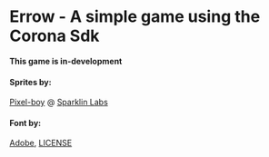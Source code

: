 # Errow - A simple game using the Corona Sdk
**This game is in-development**

#### Sprites by:
[Pixel-boy](https://twitter.com/2pblog1) @ [Sparklin Labs](https://github.com/sparklinlabs/superpowers-asset-packs)

#### Font by:
[Adobe](https://github.com/adobe-fonts/source-code-pro), [LICENSE](../blob/master/Fonts/LICENSE.md)
